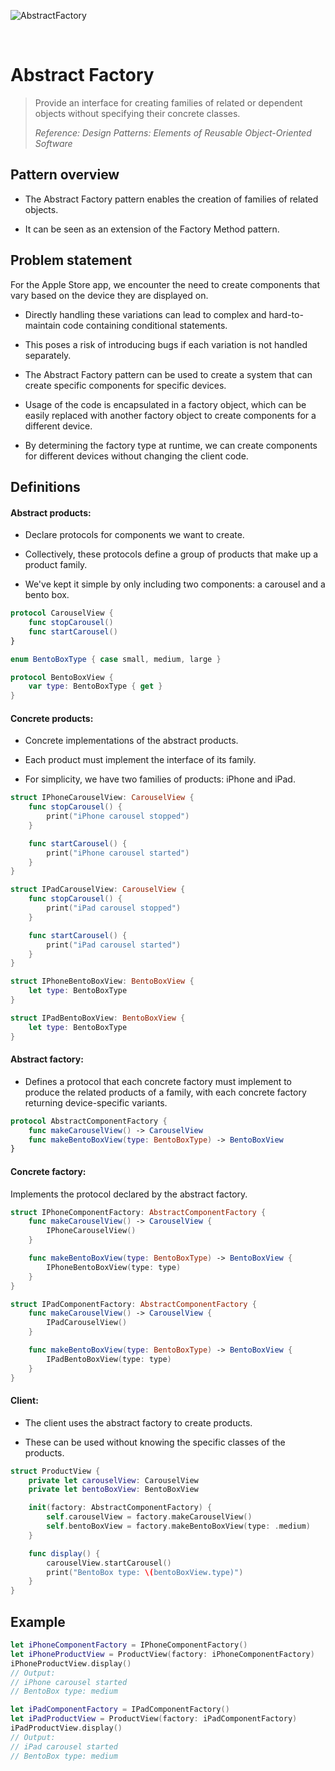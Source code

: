 ![AbstractFactory](https://github.com/user-attachments/assets/b994e2b8-e2c2-4f9a-9ae7-704473dfc240)

<br />

# Abstract Factory

> Provide an interface for creating families of related or dependent objects without specifying their concrete classes.
>
> _Reference: Design Patterns: Elements of Reusable Object-Oriented Software_

## Pattern overview

- The Abstract Factory pattern enables the creation of families of related objects.

- It can be seen as an extension of the Factory Method pattern.

## Problem statement

For the Apple Store app, we encounter the need to create components that vary based on the device they are displayed on.

- Directly handling these variations can lead to complex and hard-to-maintain code containing conditional statements.

- This poses a risk of introducing bugs if each variation is not handled separately.

- The Abstract Factory pattern can be used to create a system that can create specific components for specific devices.

- Usage of the code is encapsulated in a factory object, which can be easily replaced with another factory object to create components for a different device.

- By determining the factory type at runtime, we can create components for different devices without changing the client code.

## Definitions

#### Abstract products:

- Declare protocols for components we want to create.

- Collectively, these protocols define a group of products that make up a product family.

- We've kept it simple by only including two components: a carousel and a bento box.

```swift
protocol CarouselView {
    func stopCarousel()
    func startCarousel()
}

enum BentoBoxType { case small, medium, large }

protocol BentoBoxView {
    var type: BentoBoxType { get }
}
```

#### Concrete products:

- Concrete implementations of the abstract products.

- Each product must implement the interface of its family.

- For simplicity, we have two families of products: iPhone and iPad.

```swift
struct IPhoneCarouselView: CarouselView {
    func stopCarousel() {
        print("iPhone carousel stopped")
    }

    func startCarousel() {
        print("iPhone carousel started")
    }
}

struct IPadCarouselView: CarouselView {
    func stopCarousel() {
        print("iPad carousel stopped")
    }

    func startCarousel() {
        print("iPad carousel started")
    }
}

struct IPhoneBentoBoxView: BentoBoxView {
    let type: BentoBoxType
}

struct IPadBentoBoxView: BentoBoxView {
    let type: BentoBoxType
}
```

#### Abstract factory:

- Defines a protocol that each concrete factory must implement to produce the related products of a family, with each concrete factory returning device-specific variants.

```swift
protocol AbstractComponentFactory {
    func makeCarouselView() -> CarouselView
    func makeBentoBoxView(type: BentoBoxType) -> BentoBoxView
}
```

#### Concrete factory:

Implements the protocol declared by the abstract factory.

```swift
struct IPhoneComponentFactory: AbstractComponentFactory {
    func makeCarouselView() -> CarouselView {
        IPhoneCarouselView()
    }

    func makeBentoBoxView(type: BentoBoxType) -> BentoBoxView {
        IPhoneBentoBoxView(type: type)
    }
}

struct IPadComponentFactory: AbstractComponentFactory {
    func makeCarouselView() -> CarouselView {
        IPadCarouselView()
    }

    func makeBentoBoxView(type: BentoBoxType) -> BentoBoxView {
        IPadBentoBoxView(type: type)
    }
}
```

#### Client:

- The client uses the abstract factory to create products.

- These can be used without knowing the specific classes of the products.

```swift
struct ProductView {
    private let carouselView: CarouselView
    private let bentoBoxView: BentoBoxView

    init(factory: AbstractComponentFactory) {
        self.carouselView = factory.makeCarouselView()
        self.bentoBoxView = factory.makeBentoBoxView(type: .medium)
    }

    func display() {
        carouselView.startCarousel()
        print("BentoBox type: \(bentoBoxView.type)")
    }
}
```

## Example

```swift
let iPhoneComponentFactory = IPhoneComponentFactory()
let iPhoneProductView = ProductView(factory: iPhoneComponentFactory)
iPhoneProductView.display()
// Output:
// iPhone carousel started
// BentoBox type: medium

let iPadComponentFactory = IPadComponentFactory()
let iPadProductView = ProductView(factory: iPadComponentFactory)
iPadProductView.display()
// Output:
// iPad carousel started
// BentoBox type: medium
```
